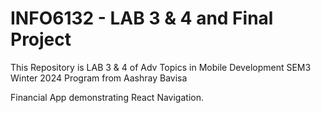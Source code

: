# INFO6132 - LAB 3 & 4 and Final Project
This Repository is LAB 3 & 4 of Adv Topics in Mobile Development SEM3 Winter 2024 Program from Aashray Bavisa

Financial App demonstrating React Navigation.
